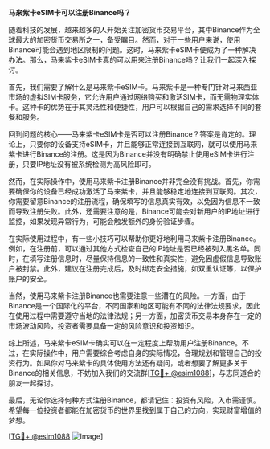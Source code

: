 **马来紫卡eSIM卡可以注册Binance吗？**

随着科技的发展，越来越多的人开始关注加密货币交易平台，其中Binance作为全球最大的加密货币交易所之一，备受瞩目。然而，对于一些用户来说，使用Binance可能会遇到地区限制的问题。这时，马来紫卡eSIM卡便成为了一种解决办法。那么，马来紫卡eSIM卡真的可以用来注册Binance吗？让我们一起深入探讨。

首先，我们需要了解什么是马来紫卡eSIM卡。马来紫卡是一种专门针对马来西亚市场的虚拟SIM卡服务，它允许用户通过网络购买和激活SIM卡，而无需物理实体卡。这种卡的优势在于其灵活性和便捷性，用户可以根据自己的需求选择不同的套餐和服务。

回到问题的核心——马来紫卡eSIM卡是否可以注册Binance？答案是肯定的。理论上，只要你的设备支持eSIM卡，并且能够正常连接到互联网，就可以使用马来紫卡进行Binance的注册。这是因为Binance并没有明确禁止使用eSIM卡进行注册，只要IP地址没有被系统检测为高风险即可。

然而，在实际操作中，使用马来紫卡注册Binance并非完全没有挑战。首先，你需要确保你的设备已经成功激活了马来紫卡，并且能够稳定地连接到互联网。其次，你需要留意Binance的注册流程，确保填写的信息真实有效，以免因为信息不一致而导致注册失败。此外，还需要注意的是，Binance可能会对新用户的IP地址进行监控，如果发现异常行为，可能会触发额外的身份验证步骤。

在实际使用过程中，有一些小技巧可以帮助你更好地利用马来紫卡注册Binance。例如，在注册前，可以通过其他方式检查自己的IP地址是否已经被列入黑名单。同时，在填写注册信息时，尽量保持信息的一致性和真实性，避免因虚假信息导致账户被封禁。此外，建议在注册完成后，及时绑定安全措施，如双重认证等，以保护账户的安全。

当然，使用马来紫卡注册Binance也需要注意一些潜在的风险。一方面，由于Binance是一个国际化的平台，不同国家和地区可能有不同的法律法规要求，因此在使用过程中需要遵守当地的法律法规；另一方面，加密货币交易本身存在一定的市场波动风险，投资者需要具备一定的风险意识和投资知识。

综上所述，马来紫卡eSIM卡确实可以在一定程度上帮助用户注册Binance。不过，在实际操作中，用户需要综合考虑自身的实际情况，合理规划和管理自己的投资行为。如果你对马来紫卡的具体使用方法还有疑问，或者想要了解更多关于Binance的相关信息，不妨加入我们的交流群[[TG💪+ @esim1088](https://t.me/s/esim1088)]，与志同道合的朋友一起探讨。

最后，无论你选择何种方式注册Binance，都请记住：投资有风险，入市需谨慎。希望每一位投资者都能在加密货币的世界里找到属于自己的方向，实现财富增值的梦想。

[[TG💪+ @esim1088](https://t.me/s/esim1088) ![Image](https://i.postimg.cc/4NQfJmqS/Snipaste-2025-05-13-00-14-12.png)]